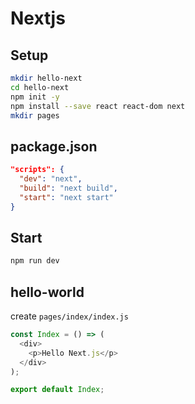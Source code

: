 # Nextjs

## Setup

```bash
mkdir hello-next
cd hello-next
npm init -y
npm install --save react react-dom next
mkdir pages
```

## package.json

```json
"scripts": {
  "dev": "next",
  "build": "next build",
  "start": "next start"
}
```

## Start

```bash
npm run dev
```

## hello-world

create `pages/index/index.js`

```js
const Index = () => (
  <div>
    <p>Hello Next.js</p>
  </div>
);

export default Index;
```
